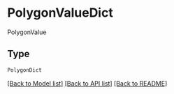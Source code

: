 # PolygonValueDict

PolygonValue

## Type
```python
PolygonDict
```


[[Back to Model list]](../../README.md#models-v1-link) [[Back to API list]](../../README.md#documentation-for-api-endpoints) [[Back to README]](../../README.md)
